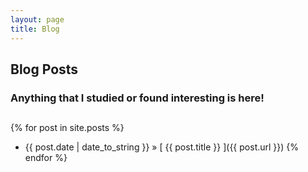 ```yaml
---
layout: page
title: Blog
---
```

## Blog Posts



### Anything that I studied or found interesting is here!

## 



{% for post in site.posts %}

* {{ post.date | date_to_string }} &raquo; [ {{ post.title }} ]({{ post.url }})
{% endfor %}

